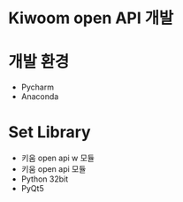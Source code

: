 # Kiwoom open API 개발 

# 개발 환경
  - Pycharm
  - Anaconda 
# Set Library
  - 키움 open api w 모듈
  - 키움 open api 모듈
  - Python 32bit
  - PyQt5
 
